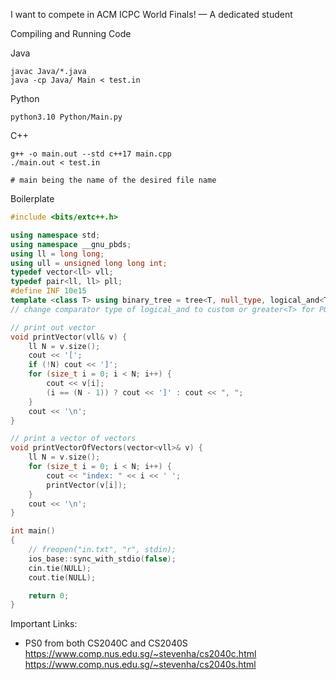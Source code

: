 I want to compete in ACM ICPC World Finals!
— A dedicated student

Compiling and Running Code

Java

```
javac Java/*.java
java -cp Java/ Main < test.in
```

Python

```
python3.10 Python/Main.py
```

C++

```
g++ -o main.out --std c++17 main.cpp
./main.out < test.in

# main being the name of the desired file name
```

Boilerplate 

```cpp
#include <bits/extc++.h>

using namespace std;
using namespace __gnu_pbds;
using ll = long long;
using ull = unsigned long long int;
typedef vector<ll> vll;
typedef pair<ll, ll> pll;
#define INF 10e15
template <class T> using binary_tree = tree<T, null_type, logical_and<T>, rb_tree_tag, tree_order_statistics_node_update>;
// change comparator type of logical_and to custom or greater<T> for PQ_max or less<T> for PQ_min

// print out vector
void printVector(vll& v) {
    ll N = v.size();
    cout << '[';
    if (!N) cout << ']';
    for (size_t i = 0; i < N; i++) {
        cout << v[i];
        (i == (N - 1)) ? cout << ']' : cout << ", ";
    }
    cout << '\n';
}

// print a vector of vectors
void printVectorOfVectors(vector<vll>& v) {
    ll N = v.size();
    for (size_t i = 0; i < N; i++) {
        cout << "index: " << i << ' ';
        printVector(v[i]);
    }
    cout << '\n';
}

int main()
{
    // freopen("in.txt", "r", stdin);
    ios_base::sync_with_stdio(false);
    cin.tie(NULL);
    cout.tie(NULL);

    return 0;
}

```

Important Links:

- PS0 from both CS2040C and CS2040S
https://www.comp.nus.edu.sg/~stevenha/cs2040c.html
https://www.comp.nus.edu.sg/~stevenha/cs2040s.html


